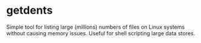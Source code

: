 getdents
========

Simple tool for listing large (millions) numbers of files on Linux systems without causing memory issues. Useful for shell scripting large data stores.